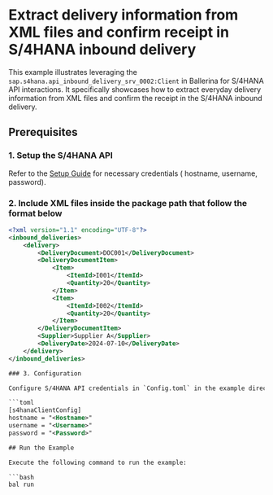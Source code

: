 # Extract delivery information from XML files and confirm receipt in S/4HANA inbound delivery

This example illustrates leveraging the `sap.s4hana.api_inbound_delivery_srv_0002:Client` in Ballerina for S/4HANA API interactions. It specifically showcases how to extract everyday delivery information from XML files and confirm the receipt in the S/4HANA inbound delivery.

## Prerequisites

### 1. Setup the S/4HANA API

Refer to the [Setup Guide](https://central.ballerina.io/ballerinax/sap/latest#setup-guide) for necessary credentials (
hostname, username, password).

### 2. Include XML files inside the package path that follow the format below

```xml
<?xml version="1.1" encoding="UTF-8"?>
<inbound_deliveries>
    <delivery>
        <DeliveryDocument>DOC001</DeliveryDocument>
        <DeliveryDocumentItem>
            <Item>
                <ItemId>I001</ItemId>
                <Quantity>20</Quantity>
            </Item>
            <Item>
                <ItemId>I002</ItemId>
                <Quantity>20</Quantity>
            </Item>
        </DeliveryDocumentItem>
        <Supplier>Supplier A</Supplier>
        <DeliveryDate>2024-07-10</DeliveryDate>
    </delivery> 
</inbound_deliveries>

### 3. Configuration

Configure S/4HANA API credentials in `Config.toml` in the example directory:

```toml
[s4hanaClientConfig]
hostname = "<Hostname>"
username = "<Username>"
password = "<Password>"

## Run the Example

Execute the following command to run the example:

```bash
bal run
```